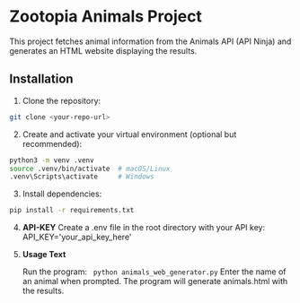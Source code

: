 # Zootopia Animals Project

This project fetches animal information from the Animals API (API Ninja) and generates an HTML website displaying the results.

## Installation

1. Clone the repository:
```bash
git clone <your-repo-url>
```
2. Create and activate your virtual environment (optional but recommended):
```bash
python3 -m venv .venv
source .venv/bin/activate  # macOS/Linux
.venv\Scripts\activate     # Windows
```
3. Install dependencies:
```bash
pip install -r requirements.txt
```
4. **API-KEY**
Create a .env file in the root directory with your API key:
API_KEY='your_api_key_here'


5. **Usage Text**

   Run the program:
   ```` python animals_web_generator.py````
Enter the name of an animal when prompted.
The program will generate animals.html with the results.
